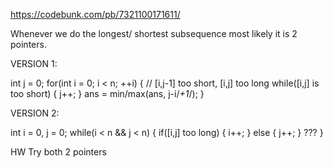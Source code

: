 https://codebunk.com/pb/7321100171611/


Whenever we do the longest/ shortest subsequence most likely it is 2 pointers.

VERSION 1:

int j = 0;
for(int i = 0; i < n; ++i) {
    // [i,j-1] too short, [i,j] too long
    while([i,j] is too short) {
        j++;
    }
    ans = min/max(ans, j-i/*+1*/);
}


VERSION 2:

int i = 0, j = 0;
while(i < n && j < n) {
    if([i,j] too long) {
        i++;
    }
    else {
        j++;
    }
    ???
}

HW
Try both 2 pointers
